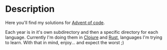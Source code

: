 # Description
Here you'll find my solutions for [Advent of code](http://adventofcode.com/).  
  
Each year is in it's own subdirectory and then a specific directory for each language. Currently I'm doing them in [Clojure](https://clojure.org/) and [Rust](https://www.rust-lang.org/en-US/), languages I'm trying to learn. With that in mind, enjoy... and expect the worst ;)
